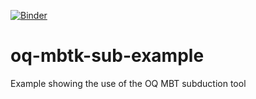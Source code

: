 [![Binder](https://mybinder.org/badge_logo.svg)](https://mybinder.org/v2/gh/GEMScienceTools/oq-mbtk-sub-example/master?urlpath=labs)

# oq-mbtk-sub-example
Example showing the use of the OQ MBT subduction tool
